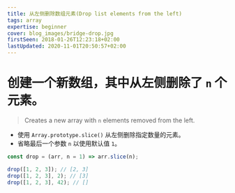 ```yaml
---
title: 从左侧删除数组元素(Drop list elements from the left)
tags: array
expertise: beginner
cover: blog_images/bridge-drop.jpg
firstSeen: 2018-01-26T12:23:18+02:00
lastUpdated: 2020-11-01T20:50:57+02:00
---
```


# 创建一个新数组，其中从左侧删除了 `n` 个元素。
> Creates a new array with `n` elements removed from the left.

- 使用 `Array.prototype.slice()` 从左侧删除指定数量的元素。
- 省略最后一个参数 `n` 以使用默认值 `1`。

```js
const drop = (arr, n = 1) => arr.slice(n);
```

```js
drop([1, 2, 3]); // [2, 3]
drop([1, 2, 3], 2); // [3]
drop([1, 2, 3], 42); // []
```
